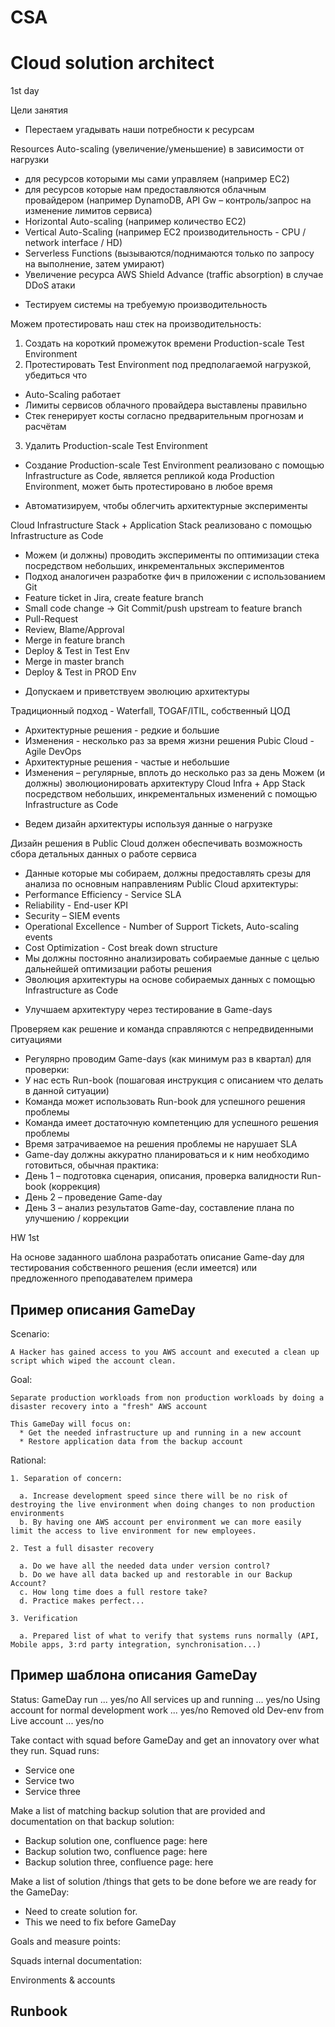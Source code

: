 # CSA
# Cloud solution architect

1st day

Цели занятия
- Перестаем угадывать наши потребности к ресурсам

Resources Auto-scaling (увеличение/уменьшение) в зависимости от нагрузки
* для ресурсов которыми мы сами управляем (например EC2)
* для ресурсов которые нам предоставляются облачным провайдером (например DynamoDB, API Gw
– контроль/запрос на изменение лимитов сервиса)
* Horizontal Auto-scaling (например количество EC2)
* Vertical Auto-Scaling (например EC2 производительность - CPU / network interface / HD)
* Serverless Functions (вызываются/поднимаются только по запросу на выполнение, затем умирают)
* Увеличение ресурса AWS Shield Advance (traffic absorption) в случае DDoS атаки

- Тестируем системы на требуемую производительность

Можем протестировать наш стек на производительность:
1. Создать на короткий промежуток времени Production-scale Test Environment
2. Протестировать Test Environment под предполагаемой нагрузкой, убедиться что
* Auto-Scaling работает
* Лимиты сервисов облачного провайдера выставлены правильно
* Стек генерирует косты согласно предварительным прогнозам и расчётам
3. Удалить Production-scale Test Environment
* Создание Production-scale Test Environment реализовано с помощью Infrastructure as Code,
является репликой кода Production Environment, может быть протестировано в любое время

- Автоматизируем, чтобы облегчить архитектурные эксперименты

Cloud Infrastructure Stack + Application Stack реализовано с помощью Infrastructure as Code
* Можем (и должны) проводить эксперименты по оптимизации стека посредством небольших,
инкрементальных экспериментов
* Подход аналогичен разработке фич в приложении с использованием Git
* Feature ticket in Jira, create feature branch
* Small code change -> Git Commit/push upstream to feature branch
* Pull-Request
* Review, Blame/Approval
* Merge in feature branch
* Deploy & Test in Test Env
* Merge in master branch
* Deploy & Test in PROD Env

- Допускаем и приветствуем эволюцию архитектуры

Традиционный подход - Waterfall, TOGAF/ITIL, собственный ЦОД
* Архитектурные решения - редкие и большие
* Изменения - несколько раз за время жизни решения
Pubic Cloud - Agile DevOps
* Архитектурные решения - частые и небольшие
* Изменения – регулярные, вплоть до несколько раз за день
Можем (и должны) эволюционировать архитектуру Cloud Infra + App Stack посредством
небольших, инкрементальных изменений с помощью Infrastructure as Code

- Ведем дизайн архитектуры используя данные о нагрузке

Дизайн решения в Public Cloud должен обеспечивать возможность сбора детальных данных о
работе сервиса
* Данные которые мы собираем, должны предоставлять срезы для анализа по основным
направлениям Public Cloud архитектуры:
* Performance Efficiency - Service SLA
* Reliability - End-user KPI
* Security – SIEM events
* Operational Excellence - Number of Support Tickets, Auto-scaling events
* Cost Optimization - Cost break down structure
* Мы должны постоянно анализировать собираемые данные с целью дальнейшей оптимизации
работы решения
* Эволюция архитектуры на основе собираемых данных с помощью Infrastructure as Code

- Улучшаем архитектуру через тестирование в Game-days

Проверяем как решение и команда справляются с непредвиденными ситуациями
* Регулярно проводим Game-days (как минимум раз в квартал) для проверки:
* У нас есть Run-book (пошаговая инструкция с описанием что делать в данной ситуации)
* Команда может использовать Run-book для успешного решения проблемы
* Команда имеет достаточную компетенцию для успешного решения проблемы
* Время затрачиваемое на решения проблемы не нарушает SLA
* Game-day должны аккуратно планироваться и к ним необходимо готовиться, обычная практика:
* День 1 – подготовка сценария, описания, проверка валидности Run-book (коррекция)
* День 2 – проведение Game-day
* День 3 – анализ результатов Game-day, составление плана по улучшению / коррекции

HW 1st

На основе заданного шаблона разработать описание Game-day для тестирования собственного решения (если имеется) или предложенного преподавателем примера

## Пример описания GameDay
  Scenario:

    A Hacker has gained access to you AWS account and executed a clean up script which wiped the account clean.

  Goal:

    Separate production workloads from non production workloads by doing a disaster recovery into a "fresh" AWS account

    This GameDay will focus on:
      * Get the needed infrastructure up and running in a new account
      * Restore application data from the backup account

  Rational:

    1. Separation of concern:

      a. Increase development speed since there will be no risk of destroying the live environment when doing changes to non production environments
      b. By having one AWS account per environment we can more easily limit the access to live environment for new employees.

    2. Test a full disaster recovery

      a. Do we have all the needed data under version control?
      b. Do we have all data backed up and restorable in our Backup Account?
      c. How long time does a full restore take?
      d. Practice makes perfect...

    3. Verification
    
      a. Prepared list of what to verify that systems runs normally (API, Mobile apps, 3:rd party integration, synchronisation...)

## Пример шаблона описания GameDay

Status:
  GameDay run ... yes/no
  All services up and running ... yes/no
  Using account for normal development work ... yes/no
  Removed old Dev-env from Live account ... yes/no

Take contact with squad before GameDay and get an innovatory over what they run.
Squad runs:
  * Service one
  * Service two
  * Service three

Make a list of matching backup solution that are provided and documentation on that backup solution:
  * Backup solution one, confluence page: here
  * Backup solution two, confluence page: here
  * Backup solution three, confluence page: here

Make a list of solution /things that gets to be done before we are ready for the GameDay:
  * Need to create solution for.
  * This we need to fix before GameDay

Goals and measure points:

Squads internal documentation:

Environments & accounts

## Runbook

